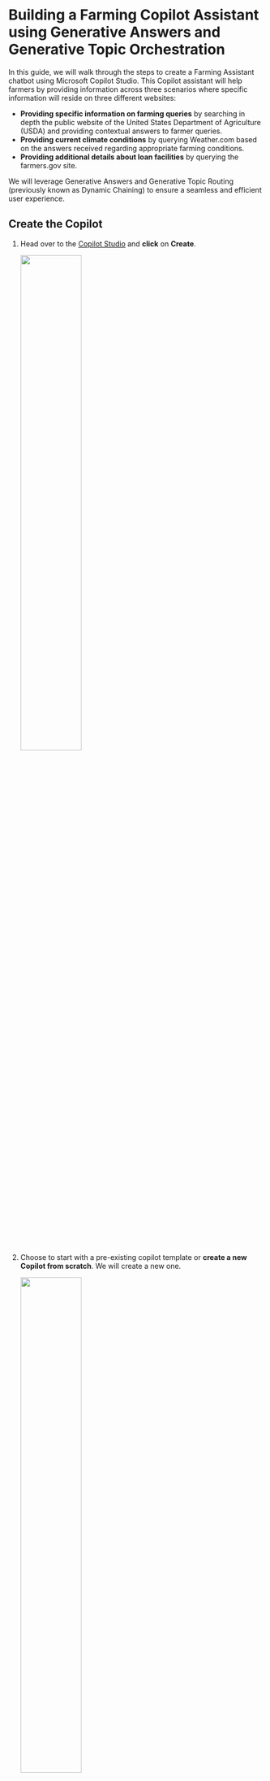 # Building a Farming Copilot Assistant using Generative Answers and Generative Topic Orchestration

In this guide, we will walk through the steps to create a Farming Assistant chatbot using Microsoft Copilot Studio. This Copilot assistant will help farmers by providing information across three scenarios where specific information will reside on three different websites:

- **Providing specific information on farming queries** by searching in depth the public website of the United States Department of Agriculture (USDA) and providing contextual answers to farmer queries.
- **Providing current climate conditions** by querying Weather.com based on the answers received regarding appropriate farming conditions.
- **Providing additional details about loan facilities** by querying the farmers.gov site.

We will leverage Generative Answers and Generative Topic Routing (previously known as Dynamic Chaining) to ensure a seamless and efficient user experience.

## Create the Copilot

1. Head over to the [Copilot Studio](https://copilotstudio.microsoft.com/) and **click** on **Create**.

   <img src="images/01_CopilotUsingWebsites/1.png" width="50%">

2. Choose to start with a pre-existing copilot template or **create a new Copilot from scratch**. We will create a new one.

   <img src="images/01_CopilotUsingWebsites/2.png" width="50%">

3. Specify the Copilot description.

   <img src="images/01_CopilotUsingWebsites/3.png" width="50%">

   - Provide instructions on how the copilot should assist.

   <img src="images/01_CopilotUsingWebsites/4.png" width="50%">

4. For the subsequent question, mention that the website information will be added later when configuring the **Knowledge** section. **Click** on **Create** to provision the Copilot.

   <img src="images/01_CopilotUsingWebsites/5.png" width="50%">

   - The Copilot will be created. **Edit** details like name, description, and add a logo by **clicking** on the **Edit** button.

   <img src="images/01_CopilotUsingWebsites/6.png" width="50%">

## Add Topics

In Microsoft Copilot Studio, topics are the fundamental building blocks that define how a conversation with a copilot progresses. Here are the key aspects of topics in Copilot Studio:

- **Trigger Phrases:** Phrases, keywords, or questions that a user is likely to use. When a user's input matches these phrases, the corresponding topic is activated.
- **Conversation Nodes:** Action steps within a topic that define what the copilot should do once the topic is triggered. Actions can include asking questions, sending messages, triggering cloud flows, setting variable values, or using branching logic.

 
## Add Topic 1 - Farming Queries

1. **Select** **Topics** from the navigation bar.

   ![Select Topics](images/01_CopilotUsingWebsites/7.png)

2. **Create a topic** by selecting **From blank** or **Create from description with Copilot**.

   ![Create Topic](images/01_CopilotUsingWebsites/8.png)

   - Name the topic and provide a description of what it should do.

   ![Name Topic](images/01_CopilotUsingWebsites/9.png)

3. Clicking on **Create**, the Topic will be created with the potential trigger phrases and the question node which will be used to accept the question from the User.

   ![Topic Created](images/01_CopilotUsingWebsites/10.png)

4. The question provided as user input for the question node will be stored in the **FarmingQuery** variable. **Add a Generative Answers** node and pass in this question as the input.

   - **Click** on the **+** sign, **select** **Advanced**, and then **click** on **Generative Answers**.

     ![Generative Answers](images/01_CopilotUsingWebsites/11.png)

   - Provide the input to the Generative Answers node by **selecting** the **FarmingQuery** variable.

     ![Select Variable](images/01_CopilotUsingWebsites/12.png)

5. **Configure the data source**:

   - **Click** on **Edit** in the Data Sources section.
   - **Select** **Add Knowledge**

     ![Add Knowledge](images/01_CopilotUsingWebsites/13.png)

   - It will open up a pop-up from which we can select any of the sources. In this demo, we will select the **Public websites** option to fetch the contextual answers.

     ![Public Websites](images/01_CopilotUsingWebsites/14.png)

   - Clicking on Public Websites will provide us the option to add single or multiple websites from which we can fetch the data. In our case, the Farming related information is present on the site: `https://www.nass.usda.gov/`. So, let’s add that to the **Webpage link** section and **Click** on **Add**

     ![Add Webpage Link](images/01_CopilotUsingWebsites/15.png)
   - If we have more websites from which we need to pick information, we can add it in the webpages link section else click on **Add**
   
     ![Add Webpage Link](images/01_CopilotUsingWebsites/16.png)
	 
6. Ensure that this topic fetches only from the mentioned sites:

   - **Select** **Edit** in the Data Sources section
   - **Toggle On** the **Select only selected sources** option
   - **Check** the site that we added
   - **Finally click on Save**

     ![Select Sources](images/01_CopilotUsingWebsites/17.png)

## Test Farming Queries Topic

1. **Click** on the **Test** option in the Copilot canvas.
2. **Enter** one of the trigger phrases, **Farming Queries**, that we had defined which will invoke this specific topic.
3. As a response, the Copilot asks the Question for the user to provide a response.
4. In the Canvas, we can in real-time see which node is being executed currently which helps in debugging the Copilot flow.

   ![Debugging](images/01_CopilotUsingWebsites/18.png)

5. Continue the conversation by providing a response to the question, e.g., **I am starting corn farming, help me with the ideal soil and climate conditions required**.
6. The Copilot will now invoke the generative answers node and use the user query along with the data fetched from the website we mentioned earlier to provide a detailed contextual answer related to the favorable conditions for Corn Farming. It also gives citations from that website for detailed viewing.
7. Finally, we can see in the canvas that the Generative Answers node has successfully completed running.

   ![Node Completion](images/01_CopilotUsingWebsites/19.png)

8. If we want to view the citations in detail, we can click on one of the links and it will take us to the USDA (United States Department of Agriculture) site.

   ![Citations](images/01_CopilotUsingWebsites/20.png)

## Enable Generative Conversation Routing (Dynamic Chaining)

Before we move on to the creation of subsequent topics, lets enable Generative Conversation routing (previously known as Dynamic Chaining) to ensure that based on your query, the appropriate topic will be auto selected, and the conversation flow will be routed dynamically to those topics. 
If we go to the Topics section, we can see that the Trigger is Phrases that we defined at the beginning of the topic. 

 ![Settings](images/01_CopilotUsingWebsites/21.png)

To change this and ensure that Generative AI can route the topics based on user interaction, we will go to **Settings** of the Copilot. 

1. **Go** to **Settings** of the Copilot.

   ![Settings](images/01_CopilotUsingWebsites/22.png)

2. **Click** on **Generative AI** and **select** **Generative (preview)** to enable the dynamic routing of topics. **Finally Click on Save**

   ![Save Settings](images/01_CopilotUsingWebsites/23.png)

4. Now, if we head back to the Topics page, we can see that the Trigger is not the phrases rather it is automatically triggered by the copilot based on the description given during the topic creation.

   ![Automatic Trigger](images/01_CopilotUsingWebsites/24.png)

## Add Topic 2 - Farming Location Weather

1. Now that we have received information regarding the adequate conditions needed for Corn Farming through our first topic, we will create a second topic to understand the current weather of the farming location to decide if it matches the mandated conditions by USDA.

   ![Farming Conditions](images/01_CopilotUsingWebsites/30.png)

2. Head to the Topics section and use Copilot to create the topic for us by describing what we intend to achieve with this topic.

   ![Head to Topics](images/01_CopilotUsingWebsites/31.png)

3. Name the topic as **Farming Location Weather** and the description as **Let the user search for weather at a particular place and search for the weather details on the site https://weather.com/ and share back the results**.

   ![Name Weather Topic](images/01_CopilotUsingWebsites/32.png)

4. Ensure that a clear description is given as the Copilot will use this description to create the potential phrases for automatic topic routing as well as the conversational nodes within the topic.

   ![Clear Description](images/01_CopilotUsingWebsites/33.png)

5. Clicking on **Create** will create the topic for us along with the trigger and the conversation starter question.

   ![Create Weather Topic](images/01_CopilotUsingWebsites/34.png)

6. The question that the user inputs as a response to the Question node will be saved in the **Place** variable which we will be using down the line.

   ![Place Variable](images/01_CopilotUsingWebsites/35.png)

7. We will now edit the Message node, remove the text, and add a basic card to provide a better UX.

   ![Edit Message Node](images/01_CopilotUsingWebsites/36.png)

8. Clicking on **Basic Card** will open up the pane where we can provide the card details and the image URL which will be shown in the card in the copilot.

   ![Basic Card](images/01_CopilotUsingWebsites/37.png)

9. Now, let's add the **Generative Answer** node:

   - **Click** on the **+** sign to add the new node.
   - **Select** **Advanced**.
   - **Click** on **Generative Answers**.

     ![Add Generative Answer](images/01_CopilotUsingWebsites/38.png)

10. Provide the input to the **Generative Answers** node by:

    - **Selecting** the **>** arrow next to the input field.
    - **Assigning** the **Place** variable to the input field which will contain the question that the user has asked about the weather at a particular place.

      ![Assign Place Variable](images/01_CopilotUsingWebsites/39.png)

11. Next, we will edit the Data source for the node by:

    - **Clicking** on the **Edit** button of the Data Sources section.
    - **Select** **Add Knowledge**.

      ![Edit Data Source](images/01_CopilotUsingWebsites/40.png)

12. This will open the pop-up where we will select the **Public websites** as the knowledge source.

    ![Public Websites](images/01_CopilotUsingWebsites/41.png)

13. Specify the weather site URL in the webpage link and **click** on **Add**.

    ![Add Weather Site](images/01_CopilotUsingWebsites/42.png)

14. Since we don’t have any more URLs to add, **click** on **Add** to finalize the knowledge base for this topic.

    ![Finalize Knowledge Base](images/01_CopilotUsingWebsites/43.png)

15. To ensure that this specific topic will only use the Weather Generative Knowledge Base, we will once again edit the Data source by:

    - **Click** on **Edit** in the Data Source section.
    - **Toggle on** the **Search only selected sources** option.
    - **Check** the Weather site URL.
    - **Finally, Click on Save**.

      ![Select Weather Source](images/01_CopilotUsingWebsites/44.png)

## Add Topic 3 - Farming Loans

1. Now we have configured the topics for getting farming information and the farming location weather. Now we would like to have one final topic to see if we can get any loan assistance from USDA. Let’s create the last topic from the Topics section.

   ![Create Final Topic](images/01_CopilotUsingWebsites/45.png)

2. Ensure that we give a proper description for the topic so that the trigger and question conversation nodes can be created with accuracy.

   ![Proper Description](images/01_CopilotUsingWebsites/46.png)

3. We have named the topic as **Farming Loans** and used the description **Ask the user about their loan query and search for the answer on the site: https://www.farmers.gov/ and share the results with the user** for our topic.

   ![Name Loans Topic](images/01_CopilotUsingWebsites/47.png)

4. Clicking on **Create** will generate the topic for us with the trigger and question derived from the description.

   ![Generate Loans Topic](images/01_CopilotUsingWebsites/48.png)

5. The question provided by the user as a response to the question node is saved in the **LoanQuery** variable.

   ![Save Loan Query](images/01_CopilotUsingWebsites/49.png)

6. Let’s update the message node and add the basic card with an image to provide a better user experience.

   ![Update Message Node](images/01_CopilotUsingWebsites/50.png)

7. We will update the card with details like title and image URL which will be reflected in the message node in the canvas.

   ![Update Card Details](images/01_CopilotUsingWebsites/51.png)

8. Finally, let’s add the **Generative Answers** node to fetch the answer to the user query from the farmers.gov site by:

   - **Clicking** on the **+** sign to add a new node.
   - **Click** on **Advanced** option.
   - **Select** **Generative Answers**.

     ![Add Generative Answers](images/01_CopilotUsingWebsites/52.png)

9. Now let’s update the input to the **Generative Answers** node by:

    - **Clicking** on the **>** in the Input field.
    - **Select** the **LoanQuery** variable and assign it to the input field.

      ![Assign LoanQuery Variable](images/01_CopilotUsingWebsites/53.png)

10. We can now edit the data source and add the external site URL by:

    - **Click on Edit** in the data source.
    - **Select** **Add Knowledge**.

      ![Edit Data Source](images/01_CopilotUsingWebsites/54.png)

11. This will open the pop-up where we can select the type of Knowledge base. We will go with **Public Websites**.

    ![Select Public Websites](images/01_CopilotUsingWebsites/55.png)

12. Mention the external site URL: `https://www.farmers.gov` in the webpage link and **click** on **Add**.

    ![Add Farmers Site](images/01_CopilotUsingWebsites/56.png)

13. **Click on Add** to finalize the knowledge for this topic.

    ![Finalize Knowledge](images/01_CopilotUsingWebsites/57.png)

14. Finally, to ensure that the Farming Loans topic relies only on the recently added knowledge site, we will:

    - **Click on Edit** in the Data Source section.
    - **Toggle on** the **Search only selected sources** option.
    - **Check** the Farmers site URL.
    - **Finally, Click on Save**.

      ![Select Loans Source](images/01_CopilotUsingWebsites/58.png)

15. Thus we have configured all three topics and have also enabled dynamic routing of topics using Generative AI.

    ![Dynamic Routing](images/01_CopilotUsingWebsites/59.png)

## Test the Copilot

1. We will first want to get information about farming queries related to the ideal conditions for corn farming and the Copilot has taken the user query to fetch the generative results from the USDA site.

   ![Test Corn Farming](images/01_CopilotUsingWebsites/60.png)

2. It displays back the Soil and Climate condition response to the user query as below:

   ![Soil and Climate Conditions](images/01_CopilotUsingWebsites/61.png)

3. Now that we know the climate conditions needed for Corn Farming, let’s try to get the current climate conditions using the below query. It will leverage generative AI to fetch the details from the Weather.com site and even show a citation link to the page where the current climate condition of the farming location will be provided.

   ![Current Climate Conditions](images/01_CopilotUsingWebsites/62.png)

4. Finally, let’s see if we can get information about the available loan options to proceed with the farming. We can see that it successfully orchestrates the conversation to the appropriate topic and uses generative answers to fetch the details from the farmers.gov site.

   ![Loan Options](images/01_CopilotUsingWebsites/63.png)

## Conclusion

In this guide, we've created a powerful Farming Assistant chatbot using Microsoft Copilot Studio. By leveraging Generative Answers and Generative Topic Orchestration, we've enabled the Farming Assistant to provide seamless, contextually accurate information across various farming-related queries. This assistant integrates data from three distinct public websites, ensuring comprehensive support for farmers:

1. **USDA** for detailed farming information and best practices.
2. **Weather.com** for real-time weather updates pertinent to farming locations.
3. **Farmers.gov** for information on available loan options and financial assistance.

By enabling dynamic topic routing and configuring targeted data sources, we've created a robust and intelligent Copilot that can dynamically handle user queries and provide precise answers grounded in reliable information. This Farming Assistant not only simplifies the decision-making process for farmers but also demonstrates the potential of Microsoft Copilot Studio in creating sophisticated AI solutions.

This project highlights the effectiveness of combining generative AI with well-structured topic orchestration, setting a precedent for developing other domain-specific assistants.
